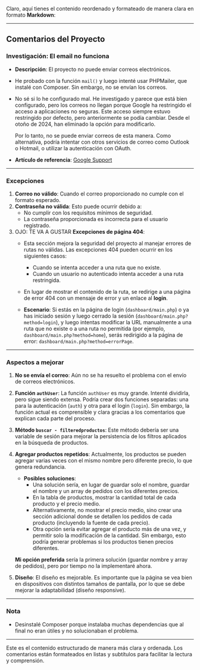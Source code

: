 Claro, aquí tienes el contenido reordenado y formateado de manera clara en formato **Markdown**:

---

## Comentarios del Proyecto

### Investigación: El email no funciona

- **Descripción**: El proyecto no puede enviar correos electrónicos.
- He probado con la función `mail()` y luego intenté usar PHPMailer, que instalé con Composer. Sin embargo, no se envían los correos.
- No sé si lo he configurado mal. He investigado y parece que está bien configurado, pero los correos no llegan porque Google ha restringido el acceso a aplicaciones no seguras. Este acceso siempre estuvo restringido por defecto, pero anteriormente se podía cambiar. Desde el otoño de 2024, han eliminado la opción para modificarlo.
  
  Por lo tanto, no se puede enviar correos de esta manera. Como alternativa, podría intentar con otros servicios de correo como Outlook o Hotmail, o utilizar la autenticación con OAuth.

- **Artículo de referencia**: [Google Support](https://support.google.com/a/answer/6260879?hl=es)

---

### Excepciones

1. **Correo no válido**: Cuando el correo proporcionado no cumple con el formato esperado.
2. **Contraseña no válida**: Esto puede ocurrir debido a:
   - No cumplir con los requisitos mínimos de seguridad.
   - La contraseña proporcionada es incorrecta para el usuario registrado.
3. OJO: TE VA A GUSTAR **Excepciones de página 404**:
   - Esta sección mejora la seguridad del proyecto al manejar errores de rutas no válidas. Las excepciones 404 pueden ocurrir en los siguientes casos:
     - Cuando se intenta acceder a una ruta que no existe.
     - Cuando un usuario no autenticado intenta acceder a una ruta restringida.

   - En lugar de mostrar el contenido de la ruta, se redirige a una página de error 404 con un mensaje de error y un enlace al **login**.

   - **Escenario**: Si estás en la página de login (`dashboard/main.php`) o ya has iniciado sesión y luego cerrado la sesión (`dashboard/main.php?method=login`), y luego intentas modificar la URL manualmente a una ruta que no existe o a una ruta no permitida (por ejemplo, `dashboard/main.php?method=home`), serás redirigido a la página de error: `dashboard/main.php?method=errorPage`.

---

### Aspectos a mejorar

1. **No se envía el correo**: Aún no se ha resuelto el problema con el envío de correos electrónicos.
2. **Función `authUser`**: La función `authUser` es muy grande. Intenté dividirla, pero sigue siendo extensa. Podría crear dos funciones separadas: una para la autenticación (`auth`) y otra para el login (`login`). Sin embargo, la función actual es comprensible y clara gracias a los comentarios que explican cada parte del proceso.
3. **Método `buscar - filteredproductos`**: Este método debería ser una variable de sesión para mejorar la persistencia de los filtros aplicados en la búsqueda de productos.
4. **Agregar productos repetidos**: Actualmente, los productos se pueden agregar varias veces con el mismo nombre pero diferente precio, lo que genera redundancia.
   
   - **Posibles soluciones**:
     - Una solución sería, en lugar de guardar solo el nombre, guardar el nombre y un array de pedidos con los diferentes precios.
     - En la tabla de productos, mostrar la cantidad total de cada producto y el precio medio.
     - Alternativamente, no mostrar el precio medio, sino crear una sección adicional donde se detallen los pedidos de cada producto (incluyendo la fuente de cada precio).
     - Otra opción sería evitar agregar el producto más de una vez, y permitir solo la modificación de la cantidad. Sin embargo, esto podría generar problemas si los productos tienen precios diferentes.

   **Mi opción preferida** sería la primera solución (guardar nombre y array de pedidos), pero por tiempo no la implementaré ahora.

5. **Diseño**: El diseño es mejorable. Es importante que la página se vea bien en dispositivos con distintos tamaños de pantalla, por lo que se debe mejorar la adaptabilidad (diseño responsive).

---

### Nota

- Desinstalé Composer porque instalaba muchas dependencias que al final no eran útiles y no solucionaban el problema.

---

Este es el contenido estructurado de manera más clara y ordenada. Los comentarios están formateados en listas y subtítulos para facilitar la lectura y comprensión.